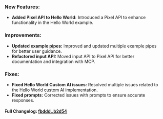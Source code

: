### **New Features:**
- **Added Pixel API to Hello World:** Introduced a Pixel API to enhance functionality in the Hello World example.

### **Improvements:**
- **Updated example pipes:** Improved and updated multiple example pipes for better user guidance.
- **Refactored input API:** Moved input API to Pixel API for better documentation and integration with MCP.

### **Fixes:**
- **Fixed Hello World Custom AI issues:** Resolved multiple issues related to the Hello World custom AI implementation.
- **Fixed prompts:** Corrected issues with prompts to ensure accurate responses.

#### **Full Changelog:** [fbddd..b2d54](https://github.com/mediar-ai/screenpipe/compare/fbddd..b2d54)

